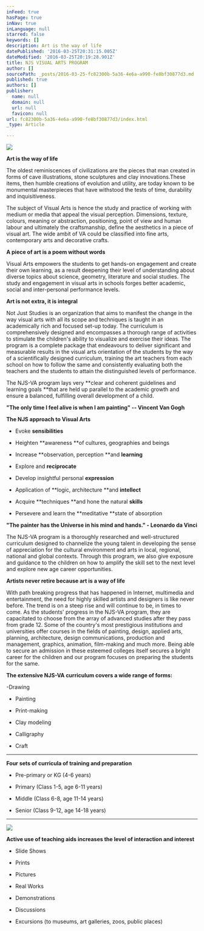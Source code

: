 ```yaml
---
inFeed: true
hasPage: true
inNav: true
inLanguage: null
starred: false
keywords: []
description: Art is the way of life
datePublished: '2016-03-25T20:31:15.005Z'
dateModified: '2016-03-25T20:19:28.901Z'
title: NJS VISUAL ARTS PROGRAM
author: []
sourcePath: _posts/2016-03-25-fc82300b-5a36-4e6a-a990-fe8bf30877d3.md
published: true
authors: []
publisher:
  name: null
  domain: null
  url: null
  favicon: null
url: fc82300b-5a36-4e6a-a990-fe8bf30877d3/index.html
_type: Article

---
```

![](https://the-grid-user-content.s3-us-west-2.amazonaws.com/ccc3d84f-1d7d-46ed-a431-28b86d31034a.jpg)

**Art is the way of life**

The oldest reminiscences of
civilizations are the pieces that man created in forms of cave illustrations,
stone sculptures and clay innovations.These items, then humble creations of evolution and utility, are today
known to be monumental masterpieces that have withstood the tests of time,
durability and inquisitiveness. 

The subject of Visual Arts is
hence the study and practice of working with medium or media that appeal the
visual perception. Dimensions, texture, colours, meaning or abstraction,
positioning, point of view and human labour and ultimately the craftsmanship,
define the aesthetics in a piece of visual art. The wide ambit of VA could be
classified into fine arts, contemporary arts and decorative crafts.

**A piece of art is a poem without words**

Visual Arts empowers the students
to get hands-on engagement and create their own learning, as a result deepening
their level of understanding about diverse topics about science, geometry,
literature and social studies. The study and engagement in visual arts in
schools forges better academic, social and inter-personal performance levels. 

**Art is not extra, it is integral**

Not Just Studies is an
organization that aims to manifest the change in the way visual arts with all
its scope and techniques is taught in an academically rich and focused set-up
today. The curriculum is comprehensively designed and encompasses a thorough
range of activities to stimulate the children's ability to visualize and
exercise their ideas. The program is a complete package that endeavours to
deliver significant and measurable results in the visual arts orientation of
the students by the way of a scientifically designed curriculum, training the
art teachers from each school on how to follow the same and consistently
evaluating both the teachers and the students to attain the distinguished
levels of performance.

The NJS-VA program lays very **clear and coherent guidelines and learning
goals **that are held up parallel
to the academic growth and ensure a balanced, fulfilling overall development of
a child.

**"The only time I feel alive is when I am painting" -- Vincent Van Gogh**

**The NJS approach to Visual Arts**

- Evoke **sensibilities**

- Heighten **awareness **of cultures, geographies and beings

- Increase **observation, perception **and **learning**

- Explore and **reciprocate**

- Develop insightful personal **expression**

- Application of **logic, architecture **and **intellect**

- Acquire **techniques **and hone the natural **skills**

- Persevere  and learn the **meditative **state of absorption

**"The painter has the Universe in his mind and hands." - Leonardo da
Vinci**

The NJS-VA program is a
thoroughly researched and well-structured curriculum designed to channelize the
young talent in developing the sense of appreciation for the cultural environment
and arts in local, regional, national and global contexts. Through this
program, we also give exposure and guidance to the children on how to amplify
the skill set to the next level and explore new age career opportunities.

**Artists never retire because art is a way of life**

With path breaking progress that
has happened in Internet, multimedia and entertainment, the need for highly
skilled artists and designers is like never before. The trend is on a steep
rise and will continue to be, in times to come. As the students' progress in
the NJS-VA program, they are capacitated to choose from the array of advanced
studies after they pass from grade 12\. Some of the country's most prestigious
institutions and universities offer courses in the fields of painting, design,
applied arts, planning, architecture, design communications, production and
management, graphics, animation, film-making and much more. Being able to
secure an admission in these esteemed colleges itself secures a bright career
for the children and our program focuses on preparing the students for the
same.

**The extensive NJS-VA curriculum covers a wide range of forms:**

-Drawing

- Painting

- Print-making

- Clay modeling

- Calligraphy

- Craft

****

**Four sets of curricula of training and preparation**

- Pre-primary or KG (4-6 years)

- Primary (Class 1-5, age 6-11
years)

- Middle (Class 6-8, age 11-14
years)

- Senior (Class 9-12, age 14-18
years)

****
![](https://the-grid-user-content.s3-us-west-2.amazonaws.com/d3ddd1f4-8856-4bd8-8924-018f24e92bed.jpg)

**Active use of teaching aids increases the level of interaction and
interest**

- Slide Shows

- Prints

- Pictures

- Real Works

- Demonstrations

- Discussions

- Excursions (to museums, art
galleries, zoos, public places)